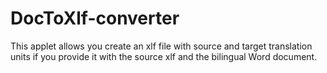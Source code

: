# DocToXlf-converter
This applet allows you create an xlf file with source and target translation units if you provide it with the source xlf and the bilingual Word document.

